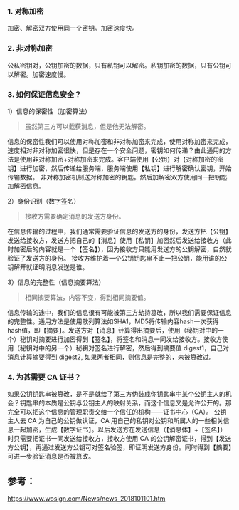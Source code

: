 ### 1. 对称加密
加密、解密双方使用同一个密钥。加密速度快。
### 2. 非对称加密
公私密钥对，公钥加密的数据，只有私钥可以解密。私钥加密的数据，只有公钥可以解密。加密速度慢。
### 3. 如何保证信息安全？
1）信息的保密性（加密算法）
> 虽然第三方可以截获消息，但是他无法解密。

信息的保密性我们可以使用对称加密和非对称加密来完成，使用对称加密来完成，速度相对非对称加密很快，但是存在一个安全问题，密钥如何传递？由此通用的方法是使用非对称加密+对称加密来完成。客户端使用【公钥】对【对称加密的密钥】进行加密，然后传递给服务端，服务端使用【私钥】进行解密确认密钥，开始传输数据。
非对称加密机制送对称加密的钥匙。然后加解密双方使用同一把钥匙加解密信息。

2）身份识别（数字签名）
> 接收方需要确定消息的发送方身份。

在信息传输的过程中，我们通常需要验证信息的发送方的身份，发送方把【公钥】发送给接收方，发送方把自己的【消息】使用【私钥】加密然后发送给接收方（此时加密后的内容就是一个【签名】），因为接收方只能用发送方的公钥解密，自然就验证了发送方的身份。
接收方维护着一个公钥钥匙串不止一把公钥，能用谁的公钥解开就证明消息发送是谁。

3）信息的完整性（信息摘要算法）
> 相同摘要算法，内容不变，得到相同摘要值。

信息传输的途中，我们的信息很有可能被第三方劫持篡改，所以我们需要保证信息的完整性。通用方法是使用散列算法如SHA1，MD5将传输内容hash一次获得hash值，即【摘要】。发送方对【消息】计算得出摘要后，使用（秘钥对中的一个）秘钥对摘要进行加密得到【签名】，将签名和消息一同发给接收方。接收方使用（秘钥对中的另一个）秘钥对签名进行解密，然后得到摘要值 digest1，自己对消息计算摘要得到 digest2, 如果两者相同，则信息是完整的，未被篡改过。
### 4. 为甚需要 CA 证书？
如果公钥钥匙串被篡改，是不是就给了第三方伪装成你钥匙串中某个公钥主人的机会？钥匙串的本质是公钥与公钥主人的映射关系，而这个信息又是允许公开的。那完全可以把这个信息的管理职责交给一个信任的机构——证书中心（CA）。
公钥主人去 CA 为自己的公钥做认证，CA 用自己的私钥对公钥和所属人的一些相关信息一起加密，生成【数字证书】。以后发送方在发送信息（【消息体】+【签名】）时只需要把证书一同发送给接收方，接收方使用 CA 的公钥解密证书，得到【发送方公钥】，再通过发送方公钥可对签名验签，即证明发送方身份。同时得到【摘要】可进一步验证消息是否被篡改。

## 参考：
https://www.wosign.com/News/news_2018101101.htm
